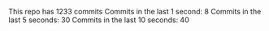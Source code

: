 This repo has 1233 commits
Commits in the last 1 second: 8
Commits in the last 5 seconds: 30
Commits in the last 10 seconds: 40
